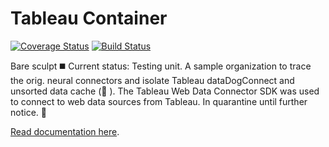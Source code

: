 # Tableau Container 
[![Coverage Status](_brainRoot)](https://www.mailcom.com/ioccc/toledo/toledo2.c) [![Build Status](💽)](https://genesis777a.github.io/verbose-octo-fishstick/)

Bare sculpt ◼️
Current status: Testing unit.
A sample organization to trace the orig. neural connectors and isolate Tableau dataDogConnect and unsorted data cache (🐽 ).
The Tableau Web Data Connector SDK was used to connect to web data sources from Tableau.
In quarantine until further notice.
💉

[Read documentation here](http://tableau.github.io/webdataconnector/).

